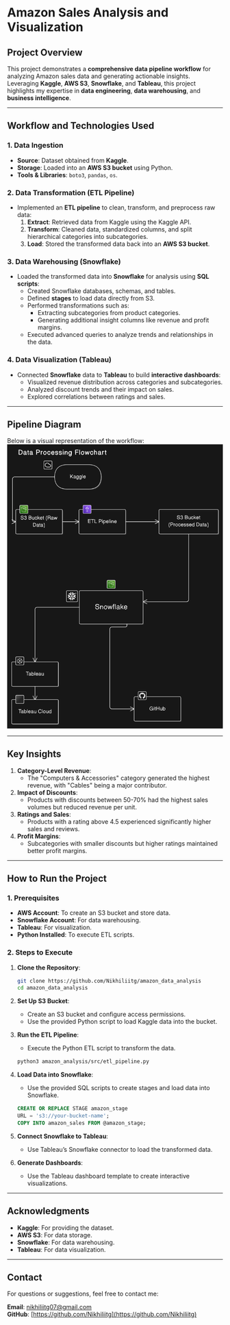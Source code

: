 # **Amazon Sales Analysis and Visualization**

## **Project Overview**
This project demonstrates a **comprehensive data pipeline workflow** for analyzing Amazon sales data and generating actionable insights. Leveraging **Kaggle**, **AWS S3**, **Snowflake**, and **Tableau**, this project highlights my expertise in **data engineering**, **data warehousing**, and **business intelligence**.

---

## **Workflow and Technologies Used**

### **1. Data Ingestion**
- **Source**: Dataset obtained from **Kaggle**.
- **Storage**: Loaded into an **AWS S3 bucket** using Python.
- **Tools & Libraries**: `boto3`, `pandas`, `os`.

### **2. Data Transformation (ETL Pipeline)**
- Implemented an **ETL pipeline** to clean, transform, and preprocess raw data:
  1. **Extract**: Retrieved data from Kaggle using the Kaggle API.
  2. **Transform**: Cleaned data, standardized columns, and split hierarchical categories into subcategories.
  3. **Load**: Stored the transformed data back into an **AWS S3 bucket**.

### **3. Data Warehousing (Snowflake)**
- Loaded the transformed data into **Snowflake** for analysis using **SQL scripts**:
  - Created Snowflake databases, schemas, and tables.
  - Defined **stages** to load data directly from S3.
  - Performed transformations such as:
    - Extracting subcategories from product categories.
    - Generating additional insight columns like revenue and profit margins.
  - Executed advanced queries to analyze trends and relationships in the data.

### **4. Data Visualization (Tableau)**
- Connected **Snowflake** data to **Tableau** to build **interactive dashboards**:
  - Visualized revenue distribution across categories and subcategories.
  - Analyzed discount trends and their impact on sales.
  - Explored correlations between ratings and sales.

---

## **Pipeline Diagram**
Below is a visual representation of the workflow:
![Pipeline Diagram](diagram-export-1-20-2025-11_33_54-PM.png)

---

## **Key Insights**
1. **Category-Level Revenue**:
   - The "Computers & Accessories" category generated the highest revenue, with "Cables" being a major contributor.
2. **Impact of Discounts**:
   - Products with discounts between 50-70% had the highest sales volumes but reduced revenue per unit.
3. **Ratings and Sales**:
   - Products with a rating above 4.5 experienced significantly higher sales and reviews.
4. **Profit Margins**:
   - Subcategories with smaller discounts but higher ratings maintained better profit margins.

---

## **How to Run the Project**

### **1. Prerequisites**
- **AWS Account**: To create an S3 bucket and store data.
- **Snowflake Account**: For data warehousing.
- **Tableau**: For visualization.
- **Python Installed**: To execute ETL scripts.

### **2. Steps to Execute**
1. **Clone the Repository**:
   ```bash
   git clone https://github.com/Nikhiliitg/amazon_data_analysis
   cd amazon_data_analysis
   ```

2. **Set Up S3 Bucket**:
   - Create an S3 bucket and configure access permissions.
   - Use the provided Python script to load Kaggle data into the bucket.

3. **Run the ETL Pipeline**:
   - Execute the Python ETL script to transform the data.
   ```bash
   python3 amazon_analysis/src/etl_pipeline.py
   ```

4. **Load Data into Snowflake**:
   - Use the provided SQL scripts to create stages and load data into Snowflake.
   ```sql
   CREATE OR REPLACE STAGE amazon_stage
   URL = 's3://your-bucket-name';
   COPY INTO amazon_sales FROM @amazon_stage;
   ```

5. **Connect Snowflake to Tableau**:
   - Use Tableau’s Snowflake connector to load the transformed data.

6. **Generate Dashboards**:
   - Use the Tableau dashboard template to create interactive visualizations.

---

## **Acknowledgments**
- **Kaggle**: For providing the dataset.
- **AWS S3**: For data storage.
- **Snowflake**: For data warehousing.
- **Tableau**: For data visualization.

---

## **Contact**
For questions or suggestions, feel free to contact me:

**Email**: nikhiliitg07@gmail.com  
**GitHub**: [https://github.com/Nikhiliitg](https://github.com/Nikhiliitg)
